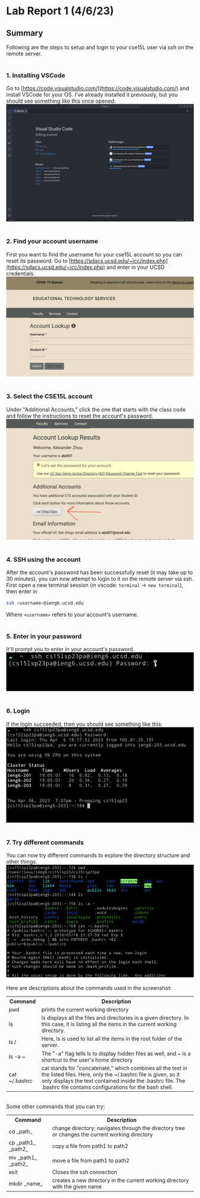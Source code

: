 # Lab Report 1 (4/6/23)

## Summary
Following are the steps to setup and login to your cse15L user via ssh on the remote server.  <br><br>

### 1. Installing VSCode
Go to [https://code.visualstudio.com/](https://code.visualstudio.com/) and install VSCode for your OS. I've already installed it previously, but you should see something like this once opened:
![Image](assets/lab1/vscode.png)
<br><br>
### 2. Find your account username
First you want to find the username for your cse15L account so you can reset its password. Go to [https://sdacs.ucsd.edu/~icc/index.php](https://sdacs.ucsd.edu/~icc/index.php) and enter in your UCSD credentials. 
![Image](assets/lab1/search_acc.png)
<br><br>
### 3. Select the CSE15L account
Under "Additional Accounts," click the one that starts with the class code and follow the instructions to reset the account's password.
![Image](assets/lab1/reset_pass.png)
<br><br>
### 4. SSH using the account
After the account's password has been successfully reset (it may take up to 30 minutes), you can now attempt to login to it on the remote server via ssh. First open a new terminal session (in vscode: `terminal` -> `new terminal`), then enter in
```bash
ssh <username>@ieng6.ucsd.edu
```
Where `<username>` refers to your account's username. 
<br><br>
### 5. Enter in your password
It'll prompt you to enter in your account's password. 
![Image](assets/lab1/shell.png)
<br><br>
### 6. Login
If the login succeeded, then you should see something like this:
![Image](assets/lab1/server.png)
<br><br>
### 7. Try different commands
You can now try different commands to explore the directory structure and other things. 
![Image](assets/lab1/commands.png)
<br><br>Here are descriptions about the commands used in the screenshot:
<table>
    <tr>
        <th>Command</th>
        <th>Description</th>
    </tr>
    <tr>
        <td>pwd</td>
        <td>prints the current working directory</td>
    </tr>
    <tr>
        <td>ls</td>
        <td>ls displays all the files and directories in a given directory. In this case, it is listing all the items in the current working directory.</td>
    </tr>
    <tr>
        <td>ls /</td>
        <td>Here, ls is used to list all the items in the root folder of the server.</td>
    </tr>
    <tr>
        <td>ls -a ~</td>
        <td>The "-a" flag tells ls to display hidden files as well, and ~ is a shortcut to the user's home directory</td>
    </tr>
    <tr>
        <td>cat ~/.bashrc</td>
        <td>cat stands for "concatenate," which combines all the text in the listed files. Here, only the ~/.bashrc file is given, so it only displays the text contained inside the .bashrc file. The .bashrc file contains configurations for the bash shell.</td>
    </tr>
</table>

<br>Some other commands that you can try:
<table>
    <tr>
        <th>Command</th>
        <th>Description</th>
    </tr>
    <tr>
        <td>cd _path_</td>
        <td>change directory; navigates through the directory tree or changes the current working directory</td>
    </tr>
    <tr>
        <td>cp _path1_ _path2_</td>
        <td>copy a file from path1 to path2</td>
    </tr>
    <tr>
        <td>mv _path1_ _path2_</td>
        <td>move a file from path1 to path2</td>
    </tr>
    <tr>
        <td>exit</td>
        <td>Closes the ssh connection</td>
    </tr>
    <tr>
        <td>mkdir _name_</td>
        <td>creates a new directory in the current working directory with the given name</td>
    </tr>
</table>
